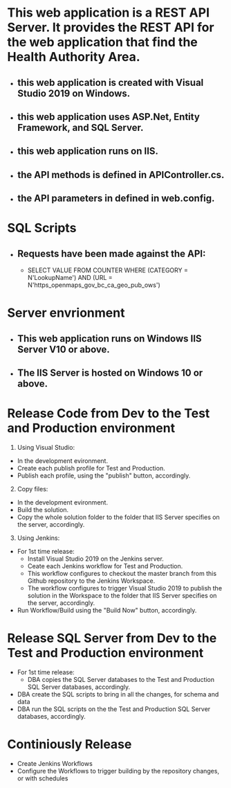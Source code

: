 # This web application is a REST API Server. It provides the REST API for the web application that find the Health Authority Area. 
- ## this web application is created with Visual Studio 2019 on Windows.
- ## this web application uses ASP.Net, Entity Framework, and SQL Server.
- ## this web application runs on IIS.
- ## the API methods is defined in APIController.cs.
- ## the API parameters in defined in web.config.
# SQL Scripts
  - ## Requests have been made against the API:
    - SELECT VALUE FROM COUNTER WHERE (CATEGORY = N'LookupName') AND (URL = N'https_openmaps_gov_bc_ca_geo_pub_ows')
# Server envrionment
- ## This web application runs on Windows IIS Server V10 or above.
- ## The IIS Server is hosted on Windows 10 or above.
# Release Code from Dev to the Test and Production environment
1. Using Visual Studio:
  - In the development evironment.
  - Create each publish profile for Test and Production.
  - Publish each profile, using the "publish" button, accordingly.
2. Copy files:
  - In the development evironment.
  - Build the solution.
  - Copy the whole solution folder to the folder that IIS Server specifies on the server, accordingly.
3. Using Jenkins:
  - For 1st time release:
    - Install Visual Studio 2019 on the Jenkins server.
    - Ceate each Jenkins workflow for Test and Production.
    - This workflow configures to checkout the master branch from this Github repository to the Jenkins Workspace.
    - The workflow configures to trigger Visual Studio 2019 to publish the solution in the Workspace to the folder that IIS Server specifies on the server,  accordingly.
  - Run Workflow/Build using the "Build Now" button, accordingly.
# Release SQL Server from Dev to the Test and Production environment
  - For 1st time release:
    - DBA copies the SQL Server databases to the Test and Production SQL Server databases,  accordingly.
  - DBA create the SQL scripts to bring in all the changes, for schema and data
  - DBA run the SQL scripts on the the Test and Production SQL Server databases,  accordingly.
# Continiously Release  
  - Create Jenkins Workflows
  - Configure the Workflows to trigger building by the repository changes, or with schedules
